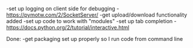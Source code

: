 -set up logging on client side for debugging
	-https://pymotw.com/2/SocketServer/
-get upload/download functionality added
-set up code to work with "modules"
-set up tab completion
	-https://docs.python.org/2/tutorial/interactive.html
	
Done:
-get packaging set up properly so I run code from command line